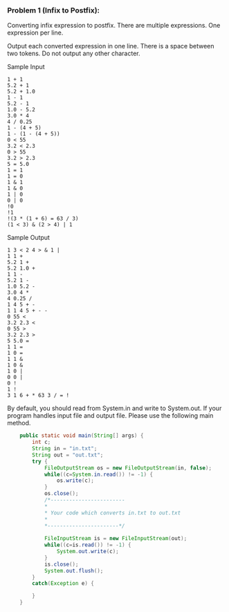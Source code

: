 ### Problem 1 (Infix to Postfix):
  
Converting infix expression to postfix.
There are multiple expressions. One expression per line.

Output each converted expression in one line. There is a space between two tokens. Do not output any other character.

Sample Input
```
1 + 1
5.2 + 1
5.2 + 1.0
1 - 1
5.2 - 1
1.0 - 5.2 
3.0 * 4
4 / 0.25
1 - (4 + 5)
1 - (1 - (4 + 5))
0 < 55
3.2 < 2.3
0 > 55
3.2 > 2.3
5 = 5.0
1 = 1
1 = 0
1 & 1
1 & 0
1 | 0
0 | 0
!0
!1
!(3 * (1 + 6) = 63 / 3)
(1 < 3) & (2 > 4) | 1
```
Sample Output
```
1 3 < 2 4 > & 1 |
1 1 +
5.2 1 +
5.2 1.0 +
1 1 -
5.2 1 -
1.0 5.2 -
3.0 4 *
4 0.25 /
1 4 5 + -
1 1 4 5 + - -
0 55 <
3.2 2.3 <
0 55 >
3.2 2.3 >
5 5.0 =
1 1 =
1 0 =
1 1 &
1 0 &
1 0 |
0 0 |
0 !
1 !
3 1 6 + * 63 3 / = !
```

By default, you should read from System.in and write to System.out. If your program handles input file and output file. Please use the following main method.
```java
    public static void main(String[] args) {
        int c;
        String in = "in.txt";
        String out = "out.txt";
        try {
            FileOutputStream os = new FileOutputStream(in, false);
            while((c=System.in.read()) != -1) {
                os.write(c);
            }
            os.close();
            /*------------------------
            *
            * Your code which converts in.txt to out.txt
            *
            *-----------------------*/
            
            FileInputStream is = new FileInputStream(out);
            while((c=is.read()) != -1) {
                System.out.write(c);
            }
            is.close();
            System.out.flush();
        }
        catch(Exception e) {

        }
    }
```